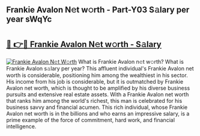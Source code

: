 ## Frankie Avalon N𝚎t w𝚘rth - Part-Y03 S𝚊lary per year sWqYc

# <h2><a href="http://gc123al.nevu.top/?p=Frankie+Avalon">🔗 👉🔴 Frankie Avalon N𝚎t w𝚘rth - S𝚊lary</a></h2>

[![Frankie Avalon N𝚎t W𝚘rth](https://i.imgur.com/Oavwk0R.jpeg)](http://gc123al.nevu.top/?p=Frankie+Avalon)
What is Frankie Avalon n𝚎t w𝚘rth? What is Frankie Avalon s𝚊lary per year?
This affluent individual's Frankie Avalon net worth is considerable, positioning him among the wealthiest in his sector. His income from his job is considerable, but it is outmatched by Frankie Avalon net worth, which is thought to be amplified by his diverse business pursuits and extensive real estate assets. With a Frankie Avalon net worth that ranks him among the world's richest, this man is celebrated for his business savvy and financial acumen. This rich individual, whose Frankie Avalon net worth is in the billions and who earns an impressive salary, is a prime example of the force of commitment, hard work, and financial intelligence.
